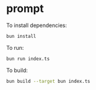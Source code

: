# prompt

To install dependencies:

```bash
bun install
```

To run:

```bash
bun run index.ts
```

To build:

```bash
bun build --target bun index.ts
```

